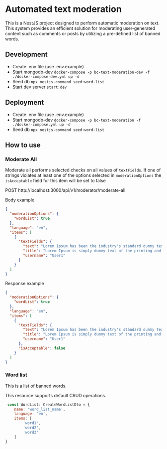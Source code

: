 # Automated text moderation

This is a NestJS project designed to perform automatic moderation on text. This system provides an efficient solution
for moderating user-generated content such as comments or posts by utilizing a pre-defined list of banned words.

## Development

- Create .env file (use .env.example)
- Start mongodb-dev `docker-compose -p bc-text-moderation-dev -f ./docker-compose-dev.yml up -d`
- Seed db `npx nestjs-command seed:word-list`
- Start dev server `start:dev`

## Deployment

- Create .env file (use .env.example)
- Start mongodb-dev `docker-compose -p bc-text-moderation -f ./docker-compose.yml up -d`
- Seed db `npx nestjs-command seed:word-list`

## How to use

### Moderate All

Moderate all performs selected checks on all values of `textFields`. If one of strings violates at least one of the
options selected in `moderationOptions` the `isAcceptable` field for this item will be set to false

POST
http://localhost:3000/api/v1/moderator/moderate-all

Body example

```json
{
  "moderationOptions": {
    "wordList": true
  },
  "language": "en",
  "items": [
    {
      "textFields": {
        "text": "Lorem Ipsum has been the industry's standard dummy text ever since the 1500s",
        "title": "Lorem Ipsum is simply dummy text of the printing and typesetting industry.",
        "username": "User1"
      }
    }
  ]
}
```

Response example

```json
{
  "moderationOptions": {
    "wordList": true
  },
  "language": "en",
  "items": [
    {
      "textFields": {
        "text": "Lorem Ipsum has been the industry's standard dummy text ever since the 1500s",
        "title": "Lorem Ipsum is simply dummy text of the printing and typesetting industry.",
        "username": "User1"
      },
      "isAcceptable": false
    }
  ]
}
```

### Word list

This is a list of banned words.

This resource supports default CRUD operations.

```js
 const WordList: CreateWordListDto = {
    name: 'word_list_name',
    language: 'en',
    items: [
        'word1',
        'word2',
        'word3'
    ]
}
```

